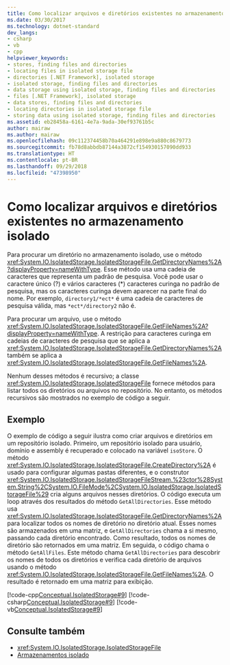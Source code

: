 ```yaml
---
title: Como localizar arquivos e diretórios existentes no armazenamento isolado
ms.date: 03/30/2017
ms.technology: dotnet-standard
dev_langs:
- csharp
- vb
- cpp
helpviewer_keywords:
- stores, finding files and directories
- locating files in isolated storage file
- directories [.NET Framework], isolated storage
- isolated storage, finding files and directories
- data storage using isolated storage, finding files and directories
- files [.NET Framework], isolated storage
- data stores, finding files and directories
- locating directories in isolated storage file
- storing data using isolated storage, finding files and directories
ms.assetid: eb28458a-6161-4e7a-9ada-30ef93761b5c
author: mairaw
ms.author: mairaw
ms.openlocfilehash: 09c112374458b70a464291e898e9a880c8679773
ms.sourcegitcommit: fb78d8abbdb87144a3872cf154930157090dd933
ms.translationtype: HT
ms.contentlocale: pt-BR
ms.lasthandoff: 09/29/2018
ms.locfileid: "47398950"
---
```

# <a name="how-to-find-existing-files-and-directories-in-isolated-storage"></a>Como localizar arquivos e diretórios existentes no armazenamento isolado
Para procurar um diretório no armazenamento isolado, use o método <xref:System.IO.IsolatedStorage.IsolatedStorageFile.GetDirectoryNames%2A?displayProperty=nameWithType>. Esse método usa uma cadeia de caracteres que representa um padrão de pesquisa. Você pode usar o caractere único (?) e vários caracteres (*) caracteres curinga no padrão de pesquisa, mas os caracteres curinga devem aparecer na parte final do nome. Por exemplo, `directory1/*ect*` é uma cadeia de caracteres de pesquisa válida, mas `*ect*/directory2` não é.  
  
 Para procurar um arquivo, use o método <xref:System.IO.IsolatedStorage.IsolatedStorageFile.GetFileNames%2A?displayProperty=nameWithType>. A restrição para caracteres curinga em cadeias de caracteres de pesquisa que se aplica a <xref:System.IO.IsolatedStorage.IsolatedStorageFile.GetDirectoryNames%2A> também se aplica a <xref:System.IO.IsolatedStorage.IsolatedStorageFile.GetFileNames%2A>.  
  
 Nenhum desses métodos é recursivo; a classe <xref:System.IO.IsolatedStorage.IsolatedStorageFile> fornece métodos para listar todos os diretórios ou arquivos no repositório. No entanto, os métodos recursivos são mostrados no exemplo de código a seguir.  
  
## <a name="example"></a>Exemplo  
 O exemplo de código a seguir ilustra como criar arquivos e diretórios em um repositório isolado. Primeiro, um repositório isolado para usuário, domínio e assembly é recuperado e colocado na variável `isoStore`. O método <xref:System.IO.IsolatedStorage.IsolatedStorageFile.CreateDirectory%2A> é usado para configurar algumas pastas diferentes, e o construtor <xref:System.IO.IsolatedStorage.IsolatedStorageFileStream.%23ctor%28System.String%2CSystem.IO.FileMode%2CSystem.IO.IsolatedStorage.IsolatedStorageFile%29> cria alguns arquivos nesses diretórios. O código executa um loop através dos resultados do método `GetAllDirectories`. Esse método usa <xref:System.IO.IsolatedStorage.IsolatedStorageFile.GetDirectoryNames%2A> para localizar todos os nomes de diretório no diretório atual. Esses nomes são armazenados em uma matriz, e `GetAllDirectories` chama a si mesmo, passando cada diretório encontrado. Como resultado, todos os nomes de diretório são retornados em uma matriz. Em seguida, o código chama o método `GetAllFiles`. Este método chama `GetAllDirectories` para descobrir os nomes de todos os diretórios e verifica cada diretório de arquivos usando o método <xref:System.IO.IsolatedStorage.IsolatedStorageFile.GetFileNames%2A>. O resultado é retornado em uma matriz para exibição.  
  
 [!code-cpp[Conceptual.IsolatedStorage#9](../../../samples/snippets/cpp/VS_Snippets_CLR/conceptual.isolatedstorage/cpp/source8.cpp#9)]
 [!code-csharp[Conceptual.IsolatedStorage#9](../../../samples/snippets/csharp/VS_Snippets_CLR/conceptual.isolatedstorage/cs/source8.cs#9)]
 [!code-vb[Conceptual.IsolatedStorage#9](../../../samples/snippets/visualbasic/VS_Snippets_CLR/conceptual.isolatedstorage/vb/source8.vb#9)]  
  
## <a name="see-also"></a>Consulte também

- <xref:System.IO.IsolatedStorage.IsolatedStorageFile>  
- [Armazenamentos isolado](../../../docs/standard/io/isolated-storage.md)
